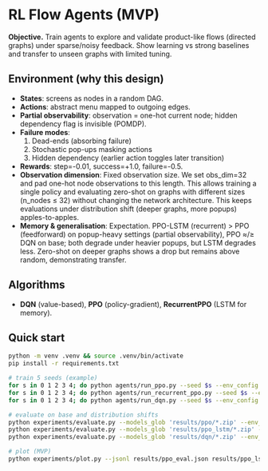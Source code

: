 # RL Flow Agents (MVP)

**Objective.** Train agents to explore and validate product-like flows (directed graphs) under sparse/noisy feedback. Show learning vs strong baselines and transfer to unseen graphs with limited tuning.

## Environment (why this design)
- **States**: screens as nodes in a random DAG.
- **Actions**: abstract menu mapped to outgoing edges.
- **Partial observability**: observation = one-hot current node; hidden dependency flag is invisible (POMDP).
- **Failure modes**:
  1) Dead-ends (absorbing failure)  
  2) Stochastic pop-ups masking actions  
  3) Hidden dependency (earlier action toggles later transition)
- **Rewards**: step=-0.01, success=+1.0, failure=-0.5.
- **Observation dimension**: Fixed observation size. We set obs_dim=32 and pad one-hot node observations to this length. This allows training a single policy and evaluating zero-shot on graphs with different sizes (n_nodes ≤ 32) without changing the network architecture. This keeps evaluations under distribution shift (deeper graphs, more popups) apples-to-apples.
- **Memory & generalisation**: Expectation. PPO-LSTM (recurrent) > PPO (feedforward) on popup-heavy settings (partial observability), PPO ≈/≥ DQN on base; both degrade under heavier popups, but LSTM degrades less. Zero-shot on deeper graphs shows a drop but remains above random, demonstrating transfer.

## Algorithms
- **DQN** (value-based), **PPO** (policy-gradient), **RecurrentPPO** (LSTM for memory).

## Quick start
```bash
python -m venv .venv && source .venv/bin/activate
pip install -r requirements.txt

# train 5 seeds (example)
for s in 0 1 2 3 4; do python agents/run_ppo.py --seed $s --env_config configs/env_easy.yaml --total_timesteps 150000; done
for s in 0 1 2 3 4; do python agents/run_recurrent_ppo.py --seed $s --env_config configs/env_easy.yaml --total_timesteps 150000; done
for s in 0 1 2 3 4; do python agents/run_dqn.py --seed $s --env_config configs/env_easy.yaml --total_timesteps 150000; done

# evaluate on base and distribution shifts
python experiments/evaluate.py --models_glob 'results/ppo/*.zip' --env_config configs/env_easy.yaml > results/ppo_eval.json
python experiments/evaluate.py --models_glob 'results/ppo_lstm/*.zip' --env_config configs/shift_popups.yaml > results/ppo_lstm_shift_popups.json
python experiments/evaluate.py --models_glob 'results/dqn/*.zip' --env_config configs/shift_deeper.yaml > results/dqn_shift_deeper.json

# plot (MVP)
python experiments/plot.py --jsonl results/ppo_eval.json results/ppo_lstm_shift_popups.json results/dqn_shift_deeper.json --out results/plots
